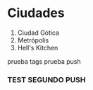 # Ciudades

1. Ciudad Gótica
2. Metrópolis
3. Hell's Kitchen

prueba tags
prueba push



### TEST SEGUNDO PUSH